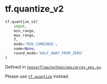 <div itemscope itemtype="http://developers.google.com/ReferenceObject">
<meta itemprop="name" content="tf.quantize_v2" />
<meta itemprop="path" content="Stable" />
</div>

# tf.quantize_v2

``` python
tf.quantize_v2(
    input,
    min_range,
    max_range,
    T,
    mode='MIN_COMBINED',
    name=None,
    round_mode='HALF_AWAY_FROM_ZERO'
)
```



Defined in [`tensorflow/python/ops/array_ops.py`](/code/stable/tensorflow/python/ops/array_ops.py).

Please use <a href="../tf/quantization/quantize.md"><code>tf.quantize</code></a> instead.